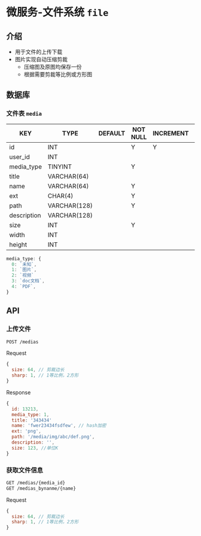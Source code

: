 # 微服务-文件系统 `file`

## 介绍

- 用于文件的上传下载
- 图片实现自动压缩剪裁
  - 压缩图及原图均保存一份
  - 根据需要剪裁等比例或方形图

## 数据库

### 文件表 `media`

| KEY         | TYPE         | DEFAULT | NOT NULL | INCREMENT | PRIMARY | FOREIGN | REMARK |
|-------------|--------------|---------|----------|-----------|---------|---------|--------|
| id          | INT          |         | Y        | Y         | Y       |         |        |
| user_id     | INT          |         |          |           |         | Y       |        |
| media_type  | TINYINT      |         | Y        |           |         |         |        |
| title       | VARCHAR(64)  |         |          |           |         |         |        |
| name        | VARCHAR(64)  |         | Y        |           |         |         |        |
| ext         | CHAR(4)      |         | Y        |           |         |         |        |
| path        | VARCHAR(128) |         | Y        |           |         |         |        |
| description | VARCHAR(128) |         |          |           |         |         |        |
| size        | INT          |         | Y        |           |         |         |        |
| width       | INT          |         |          |           |         |         |        |
| height      | INT          |         |          |           |         |         |        |

```js
media_type: {
  0: `未知`,
  1: `图片`,
  2: `视频`
  3: `doc文档`,
  4: `PDF`,
}
```

## API

### 上传文件

```sh
POST /medias
```

Request

```js
{
  size: 64, // 剪裁边长
  sharp: 1, // 1等比例，2方形
}
```

Response

```js
{
  id: 13213,
  media_type: 1,
  title: '343434'
  name: 'fwer23434fsdfew', // hash加密
  ext: 'png',
  path: '/media/img/abc/def.png',
  description: '',
  size: 123, //单位K
}
```

### 获取文件信息

```sh
GET /medias/{media_id}
GET /medias_bynanme/{name}
```

Request

```js
{
  size: 64, // 剪裁边长
  sharp: 1, // 1等比例，2方形
}
```
